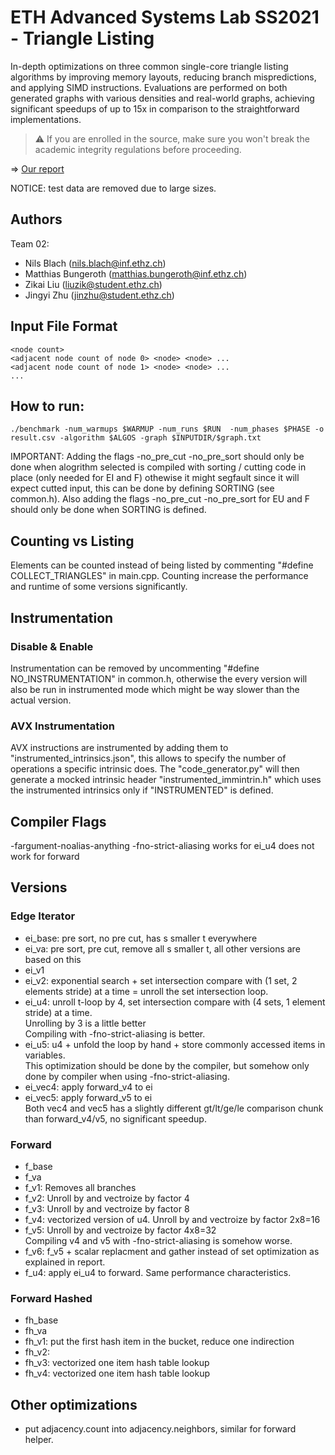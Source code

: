 ETH Advanced Systems Lab SS2021 - Triangle Listing
==================================================

In-depth optimizations on three common single-core triangle listing algorithms by improving memory layouts, reducing branch mispredictions, and applying SIMD instructions.
Evaluations are performed on both generated graphs with various densities and real-world graphs, achieving significant speedups of up to 15x in comparison to the straightforward implementations.

> :warning: If you are enrolled in the source, make sure you won't break the academic integrity regulations before proceeding.

=> [Our report](02_report.pdf)

NOTICE: test data are removed due to large sizes.

## Authors
Team 02:
* Nils Blach (nils.blach@inf.ethz.ch)
* Matthias Bungeroth (matthias.bungeroth@inf.ethz.ch)
* Zikai Liu (liuzik@student.ethz.ch)
* Jingyi Zhu (jinzhu@student.ethz.ch)

## Input File Format
```
<node count>
<adjacent node count of node 0> <node> <node> ...
<adjacent node count of node 1> <node> <node> ...
...
```

## How to run:
```
./benchmark -num_warmups $WARMUP -num_runs $RUN  -num_phases $PHASE -o result.csv -algorithm $ALGOS -graph $INPUTDIR/$graph.txt
```
IMPORTANT: Adding the flags -no_pre_cut -no_pre_sort should only be done when alogrithm selected is compiled with sorting / cutting code in place (only needed for EI and F) othewise it might segfault since it will expect cutted input, this can be done by defining SORTING (see common.h). Also adding the flags -no_pre_cut -no_pre_sort for EU and F should only be done when SORTING is defined.


## Counting vs Listing
Elements can be counted instead of being listed by commenting "#define COLLECT_TRIANGLES" in main.cpp. Counting increase the performance and runtime of some versions significantly.
 
## Instrumentation
 
### Disable & Enable
Instrumentation can be removed by uncommenting "#define NO_INSTRUMENTATION" in common.h, otherwise the every version will also be run in instrumented mode which might be way slower than the actual version.
 
### AVX Instrumentation
AVX instructions are instrumented by adding them to "instrumented_intrinsics.json", this allows to specify the number of operations a specific intrinsic does. The "code_generator.py" will then generate a mocked intrinsic header "instrumented_immintrin.h" which uses the instrumented intrinsics only if "INSTRUMENTED" is defined.


## Compiler Flags
-fargument-noalias-anything -fno-strict-aliasing
works for ei_u4
does not work for forward


## Versions
### Edge Iterator
+ ei_base: pre sort, no pre cut, has s smaller t everywhere
+ ei_va: pre sort, pre cut, remove all s smaller t, all other versions are based on this
+ ei_v1
+ ei_v2: exponential search + set intersection compare with (1 set, 2 elements stride) at a time = unroll the set intersection loop.
+ ei_u4: unroll t-loop by 4, set intersection compare with (4 sets, 1 element stride) at a time.\
    Unrolling by 3 is a little better\
    Compiling with -fno-strict-aliasing is better.
+ ei_u5: u4 + unfold the loop by hand + store commonly accessed items in variables.\
    This optimization should be done by the compiler, but somehow only done by compiler when using -fno-strict-aliasing.
+ ei_vec4: apply forward_v4 to ei
+ ei_vec5: apply forward_v5 to ei\
    Both vec4 and vec5 has a slightly different gt/lt/ge/le comparison chunk than forward_v4/v5, no significant speedup.

### Forward
+ f_base
+ f_va
+ f_v1: Removes all branches
+ f_v2: Unroll by and vectroize by factor 4
+ f_v3: Unroll by and vectroize by factor 8
+ f_v4: vectorized version of u4. Unroll by and vectroize by factor 2x8=16
+ f_v5: Unroll by and vectroize by factor 4x8=32\
    Compiling v4 and v5 with -fno-strict-aliasing is somehow worse.
+ f_v6: f_v5 + scalar replacment and gather instead of set optimization as explained in report.
+ f_u4: apply ei_u4 to forward. Same performance characteristics.

### Forward Hashed
+ fh_base
+ fh_va
+ fh_v1: put the first hash item in the bucket, reduce one indirection
+ fh_v2:
+ fh_v3: vectorized one item hash table lookup
+ fh_v4: vectorized one item hash table lookup

## Other optimizations
+ put adjacency.count into adjacency.neighbors, similar for forward helper.

